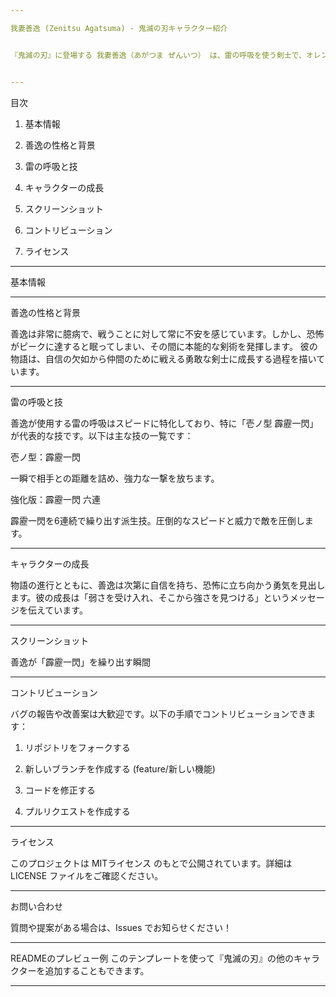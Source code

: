 ```yaml
---

我妻善逸 (Zenitsu Agatsuma) - 鬼滅の刃キャラクター紹介


『鬼滅の刃』に登場する 我妻善逸（あがつま ぜんいつ） は、雷の呼吸を使う剣士で、オレンジ色の髪が特徴です。彼は普段は臆病ですが、眠った状態で信じられないほどの戦闘力を発揮します。このプロジェクトでは、彼の人物像・能力・成長について詳しく紹介します。


---
```


目次

1. 基本情報


2. 善逸の性格と背景


3. 雷の呼吸と技


4. キャラクターの成長


5. スクリーンショット


6. コントリビューション


7. ライセンス



---

基本情報


---

善逸の性格と背景

善逸は非常に臆病で、戦うことに対して常に不安を感じています。しかし、恐怖がピークに達すると眠ってしまい、その間に本能的な剣術を発揮します。
彼の物語は、自信の欠如から仲間のために戦える勇敢な剣士に成長する過程を描いています。


---

雷の呼吸と技

善逸が使用する雷の呼吸はスピードに特化しており、特に「壱ノ型 霹靂一閃」が代表的な技です。以下は主な技の一覧です：

壱ノ型：霹靂一閃

一瞬で相手との距離を詰め、強力な一撃を放ちます。


強化版：霹靂一閃 六連

霹靂一閃を6連続で繰り出す派生技。圧倒的なスピードと威力で敵を圧倒します。


---

キャラクターの成長

物語の進行とともに、善逸は次第に自信を持ち、恐怖に立ち向かう勇気を見出します。彼の成長は「弱さを受け入れ、そこから強さを見つける」というメッセージを伝えています。


---

スクリーンショット


善逸が「霹靂一閃」を繰り出す瞬間


---

コントリビューション

バグの報告や改善案は大歓迎です。以下の手順でコントリビューションできます：

1. リポジトリをフォークする


2. 新しいブランチを作成する (feature/新しい機能)


3. コードを修正する


4. プルリクエストを作成する


---

ライセンス

このプロジェクトは MITライセンス のもとで公開されています。詳細は LICENSE ファイルをご確認ください。


---

お問い合わせ

質問や提案がある場合は、Issues でお知らせください！


---

READMEのプレビュー例
このテンプレートを使って『鬼滅の刃』の他のキャラクターを追加することもできます。


---



